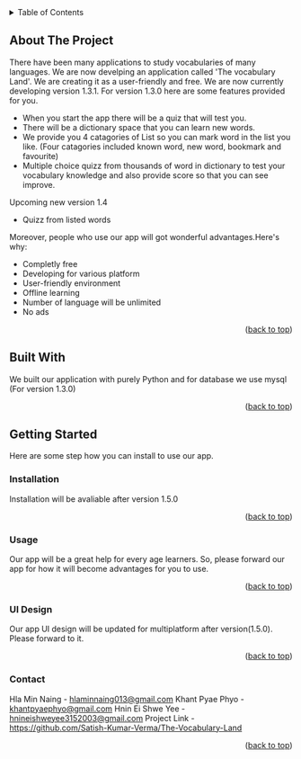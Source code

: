 <!-- TABLE OF CONTENTS -->
<details>
  <summary>Table of Contents</summary>
  <ol>
    <li>
      <a href="#about-the-project">About The Project</a>
      <ul>
        <li><a href="#built-with">Built With</a></li>
      </ul>
    </li>
    <li>
      <a href="#getting-started">Getting Started</a>
      <ul>
        <li><a href="#installation">Installation</a></li>
      </ul>
    </li>
    <li><a href="#usage">Usage</a></li>
    <li><a href="#UI Design">UI design</a></li>
    <li><a href="#contact">Contact</a></li>
  </ol>
</details>

<!-- ABOUT THE PROJECT -->
## About The Project

There have been many applications to study vocabularies of many languages. We are now develping an application called 'The vocabulary Land'. We are creating it as a user-friendly and free. We are now currently developing version 1.3.1. For version 1.3.0 here are some features provided for you. 

* When you start the app there will be a quiz that will test you. 
* There will be a dictionary space that you can learn new words.
* We provide you 4 catagories of List so you can mark word in the list you like. (Four catagories included known word, new word, bookmark and favourite)
* Multiple choice quizz from thousands of word in dictionary to test your vocabulary knowledge and also provide score so that you can see improve.

Upcoming new version 1.4
* Quizz from listed words

Moreover, people who use our app will got wonderful advantages.Here's why:

* Completly free
* Developing for various platform
* User-friendly environment
* Offline learning
* Number of language will be unlimited
* No ads

<p align="right">(<a href="#readme-top">back to top</a>)</p>


<!-- BUILT WITH -->
## Built With

We built our application with purely Python and for database we use mysql (For version 1.3.0)

<!-- <img src = "(https://www.google.com/url?sa=i&url=https%3A%2F%2Fwww.python.org%2Fcommunity%2Flogos%2F&psig=AOvVaw3gk34shAak8fLrBRYbZGyU&ust=1684414343190000&source=images&cd=vfe&ved=0CBEQjRxqFwoTCKCfr8ey_P4CFQAAAAAdAAAAABAw)"> -->
<p align="right">(<a href="#readme-top">back to top</a>)</p>


<!-- GETTING STARTED -->
## Getting Started

Here are some step how you can install to use our app.

### Installation
Installation will be avaliable after version 1.5.0
<p align="right">(<a href="#readme-top">back to top</a>)</p>

<!-- USAGE EXAMPLES -->
### Usage
Our app will be a great help for every age learners. So, please forward our app for how it will become advantages for you to use.
<p align="right">(<a href="#readme-top">back to top</a>)</p>

<!-- UI DESIGN -->
### UI Design
Our app UI design will be updated for multiplatform after version(1.5.0). Please forward to it.
<p align="right">(<a href="#readme-top">back to top</a>)</p>

<!-- CONTACT -->
### Contact
Hla Min Naing - hlaminnaing013@gmail.com
Khant Pyae Phyo - khantpyaephyo@gmail.com
Hnin Ei Shwe Yee - hnineishweyee3152003@gmail.com
Project Link - https://github.com/Satish-Kumar-Verma/The-Vocabulary-Land
<p align="right">(<a href="#readme-top">back to top</a>)</p>













